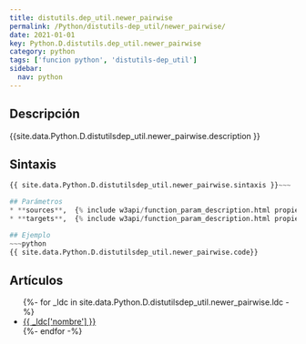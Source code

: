 ```yaml
---
title: distutils.dep_util.newer_pairwise
permalink: /Python/distutils-dep_util/newer_pairwise/
date: 2021-01-01
key: Python.D.distutils.dep_util.newer_pairwise
category: python
tags: ['funcion python', 'distutils-dep_util']
sidebar: 
  nav: python
---
```


## Descripción
{{site.data.Python.D.distutilsdep_util.newer_pairwise.description }}

## Sintaxis
~~~python
{{ site.data.Python.D.distutilsdep_util.newer_pairwise.sintaxis }}~~~

## Parámetros
* **sources**,  {% include w3api/function_param_description.html propiedad=site.data.Python.D.distutils.dep_util.newer_pairwise valor="sources" %}
* **targets**,  {% include w3api/function_param_description.html propiedad=site.data.Python.D.distutils.dep_util.newer_pairwise valor="targets" %}

## Ejemplo
~~~python
{{ site.data.Python.D.distutilsdep_util.newer_pairwise.code}}
~~~

## Artículos
<ul>
{%- for _ldc in site.data.Python.D.distutilsdep_util.newer_pairwise.ldc -%}
   <li>
       <a href="{{_ldc['url'] }}">{{ _ldc['nombre'] }}</a>
   </li>
{%- endfor -%}
</ul>
